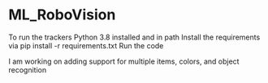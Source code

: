 # ML_RoboVision
To run the trackers
Python 3.8 installed and in path
Install the requirements via
pip install -r requirements.txt
Run the code

I am working on adding support for multiple items, colors, and object recognition
